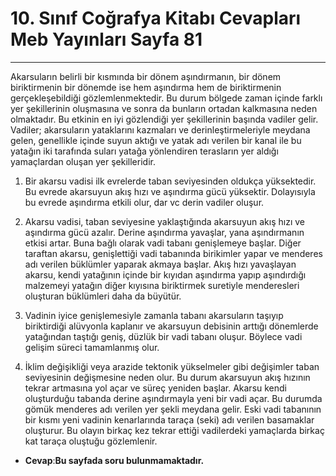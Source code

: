 # 10. Sınıf Coğrafya Kitabı Cevapları Meb Yayınları Sayfa 81

---

Akarsuların belirli bir kısmında bir dönem aşındırmanın, bir dönem biriktirmenin bir dönemde ise hem aşındırma hem de biriktirmenin gerçekleşebildiği gözlemlenmektedir. Bu durum bölgede zaman içinde farklı yer şekillerinin oluşmasına ve sonra da bunların ortadan kalkmasına neden olmaktadır. Bu etkinin en iyi gözlendiği yer şekillerinin başında vadiler gelir. Vadiler; akarsuların yataklarını kazmaları ve derinleştirmeleriyle meydana gelen, genellikle içinde suyun aktığı ve yatak adı verilen bir kanal ile bu yatağın iki tarafında suları yatağa yönlendiren terasların yer aldığı yamaçlardan oluşan yer şekilleridir.

1. Bir akarsu vadisi ilk evrelerde taban seviyesinden oldukça yüksektedir. Bu evrede akarsuyun akış hızı ve aşındırma gücü yüksektir. Dolayısıyla bu evrede aşındırma etkili olur, dar vc derin vadiler oluşur.

2. Akarsu vadisi, taban seviyesine yaklaştığında akarsuyun akış hızı ve aşındırma gücü azalır. Derine aşındırma yavaşlar, yana aşındırmanın etkisi artar. Buna bağlı olarak vadi tabanı genişlemeye başlar. Diğer taraftan akarsu, genişlettiği vadi tabanında birikimler yapar ve menderes adı verilen büklümler yaparak akmaya başlar. Akış hızı yavaşlayan akarsu, kendi yatağının içinde bir kıyıdan aşındırma yapıp aşındırdığı malzemeyi yatağın diğer kıyısına biriktirmek suretiyle menderesleri oluşturan büklümleri daha da büyütür.

3. Vadinin iyice genişlemesiyle zamanla tabanı akarsuların taşıyıp biriktirdiği alüvyonla kaplanır ve akarsuyun debisinin arttığı dönemlerde yatağından taştığı geniş, düzlük bir vadi tabanı oluşur. Böylece vadi gelişim süreci tamamlanmış olur.

4. İklim değişikliği veya arazide tektonik yükselmeler gibi değişimler taban seviyesinin değişmesine neden olur. Bu durum akarsuyun akış hızının tekrar artmasına yol açar ve süreç yeniden başlar. Akarsu kendi oluşturduğu tabanda derine aşındırmayla yeni bir vadi açar. Bu durumda gömük menderes adı verilen yer şekli meydana gelir. Eski vadi tabanının bir kısmı yeni vadinin kenarlarında taraça (seki) adı verilen basamaklar oluşturur. Bu olayın birkaç kez tekrar ettiği vadilerdeki yamaçlarda birkaç kat taraça oluştuğu gözlemlenir.

-   **Cevap**:**Bu sayfada soru bulunmamaktadır.**
